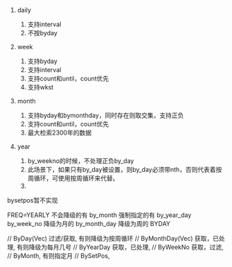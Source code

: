 1. daily
   1. 支持interval
   2. 不按byday
2. week
   1. 支持byday
   2. 支持interval
   3. 支持count和until，count优先
   4. 支持wkst
3. month
   1. 支持byday和bymonthday，同时存在则取交集，支持正负
   2. 支持count和until，count优先
   3. 最大检索2300年的数据

4. year
   1. by_weekno的时候，不处理正负by_day
   2. 此场景下，如果只有by_day被设置，则by_day必须带nth，否则代表着按周循环，可使用按周循环来代替。
   3. 
bysetpos暂不实现


FREQ=YEARLY
不会降级的有 by_month
强制指定的有 by_year_day by_week_no
降级为月的 by_month_day
降级为周的 BYDAY


// ByDay(Vec<NWeekday>) 过滤/获取, 有则降级为按周循环
        // ByMonthDay(Vec<i16>) 获取，已处理, 有则降级为每月几号
        // ByYearDay 获取，已处理,
        // ByWeekNo 获取，过滤,
        // ByMonth, 有则指定月
        // BySetPos,